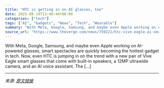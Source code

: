 ```yaml
---
title: "HTC is getting in on AI glasses, too"
date: 2025-08-14T13:40:44+08:00
categories: ["tech"]
tags: ["AI", "Gadgets", "News", "Tech", "Wearable"]
summary: "With Meta, Google, Samsung, and maybe even Apple working on AI-powered glasses, smart spectacles are quickly becoming the hottest gadget in tech. Now, even HTC is jumping in on the trend with a new pa"
source_url: "https://www.theverge.com/news/759221/htc-vive-eagle-ai-smart-glasses"
---
```


With Meta, Google, Samsung, and maybe even Apple working on AI-powered glasses, smart spectacles are quickly becoming the hottest gadget in tech. Now, even HTC is jumping in on the trend with a new pair of Vive Eagle smart glasses that come with built-in speakers, a 12MP ultrawide camera, and an AI voice assistant. The [&#8230;]

---

*来源: [原文链接](https://www.theverge.com/news/759221/htc-vive-eagle-ai-smart-glasses)*
